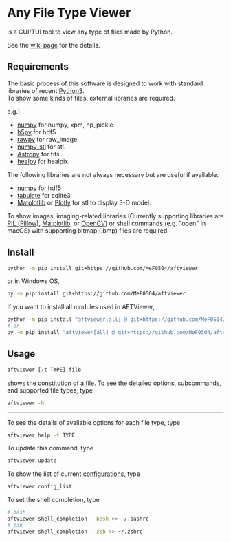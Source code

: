 # Any File Type Viewer

is a CUI/TUI tool to view any type of files made by Python.

See the [wiki page](https://github.com/MeF0504/aftviewer/wiki) for the details.

## Requirements

The basic process of this software is designed to work with standard libraries of recent [Python3](https://www.python.org/).  
To show some kinds of files, external libraries are required.

e.g.)
- [numpy](https://numpy.org/) for numpy, xpm, np_pickle
- [h5py](https://docs.h5py.org/) for hdf5
- [rawpy](https://letmaik.github.io/rawpy/api/rawpy.RawPy.html) for raw_image
- [numpy-stl](https://pypi.org/project/numpy-stl/) for stl.
- [Astropy](https://www.astropy.org/) for fits.
- [healpy](https://healpy.readthedocs.io/) for healpix.

The following libraries are not always necessary but are useful if available.
- [numpy](https://numpy.org/) for hdf5
- [tabulate](https://pypi.org/project/tabulate/) for sqlite3
- [Matplotlib](https://matplotlib.org/) or [Plotly](https://plotly.com/python/) for stl to display 3-D model.

To show images, imaging-related libraries
(Currently supporting libraries are
[PIL (Pillow)](https://pillow.readthedocs.io/),
[Matplotlib](https://matplotlib.org/),
or [OpenCV](https://pypi.org/project/opencv-python/))
or shell commands (e.g. "open" in macOS) with supporting bitmap (.bmp) files are required.

## Install

```bash
python -m pip install git+https://github.com/MeF0504/aftviewer
```
or in Windows OS,
```bash
py -m pip install git+https://github.com/MeF0504/aftviewer
```

If you want to install all modules used in AFTViewer,
```bash
python -m pip install "aftviewer[all] @ git+https://github.com/MeF0504/aftviewer"
# or
py -m pip install "aftviewer[all] @ git+https://github.com/MeF0504/aftviewer"
```

## Usage
```bash
aftviewer [-t TYPE] file
```
shows the constitution of a file.
To see the detailed options, subcommands, and supported file types, type
```bash
aftviewer -h
```

---
To see the details of available options for each file type, type
```bash
aftviewer help -t TYPE
```
To update this command, type
```bash
aftviewer update
```
To show the list of current [configurations](https://github.com/MeF0504/aftviewer/wiki/Customization#parameters), type
```bash
aftviewer config_list
```
To set the shell completion, type
```bash
# bash
aftviewer shell_completion --bash >> ~/.bashrc
# zsh
aftviewer shell_completion --zsh >> ~/.zshrc
```
